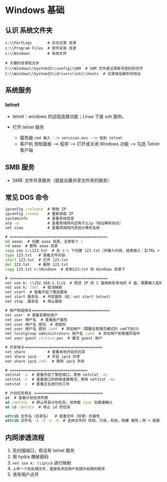 # Windows 基础

## 认识 系统文件夹

```shell
c:\\PerfLogs       # 日志记录 目录
c:\\Program Files  # 软件安装 目录
c:\\Windows        # 系统文件

# 关键的目录和文件
C:\\Windows\\System32\\config\\SAM  # SAM 文件是记录账号密码的文件
C:\\Windows\\System32\\drivers\\etc\\hosts  # 记录域名解析的地址
```

## 系统服务

### telnet

* telnet：windows 的远程连接功能；Linux 下是 ssh 服务。

* 打开 telnet 服务

  * 服务器
    `cmd 输入 --> services.msc --> 找到 telnet`
  * 客户机
    控制面板 --> 程序 --> 打开或关闭 Windows 功能 --> 勾选 Telnet 客户端

## SMB 服务

* SMB: 文件共享服务（就是设置共享文件夹的服务）

## 常见 DOS 命令

```cmd
ipconfig /release  # 释放 IP
ipconfig /renew    # 重新获取 IP
systeminfo         # 查看系统信息
arp -a             # 查看局域网内还有什么ip（地址解析协议）
net view           # 查看局域网内其他计算机名称

# ============================================
md aaaa\  # 创建 aaaa 目录，注意有个 \
rd aaaa  # 删除 aaaa 目录
copy con c:\123.txt  # 在 c:\ 下创建 123.txt（并输入内容，结束输入：【CTRL + Z】+ 【ENTER】）
type 123.txt   # 查看文件内容
start 123.txt  # 打开 123.txt
del 123.txt    # 删除 123.txt
copy 123.txt c:\Windows  # 复制123.txt 到 Windows 目录下

# ============================================
net use k: \\192.168.1.1\c$  # 把该 IP 的 C 盘映射到本地的 K 盘，需要输入密码。
net use k: /del  # 取消映射
net start  # 查看开启了哪些服务
net start 服务名  # 开启服务（如：net start telnet）
net stop  服务名  # 停止服务

# 用户和组相关===================================
net user  # 查看有哪些用户
net user 用户名  # 查看账户属性
net user 用户名 密码  # 改密码
net user 用户名 密码 /add  # 添加用户（需要在管理员模式的 cmd下执行）
net localgroup administrators 用户名 /add  # 添加用户到管理员组中
net user guest /active:yes  # 激活 guest 用户

# 共享相关===================================
net share          # 查看本地开启的共享
net share ipc$     # 开启 ipc$ 共享
net share ipc$ /del  # 删除 ipc$ 共享

# ===================================
netstat -a  # 查看开启了那些端口，常用 netstat -an
netstat -n  # 查看端口的网络连接情况，常用 netstat -an
netstat -v  # 查看正在进行的工作

# 计划任务相关 ===============================
at  # 查看计划任务列表
at /delete  # 停止所有计划任务，加参数 /yes 则直接确认
at id /delete  # 停止 id 的任务

attrib 文件名（目录名）  # 查看文件（目录）的属性
attrib 文件名 -A -R -S -H  # 去掉文件的 存档，只读，系统，隐藏 属性；用 + 就是 添加。
```

## 内网渗透流程

1. 先扫描端口，假设有 telnet 服务
2. 用 hydra 爆破密码
3. `net use k: \\ip\c$` 进行映射
4. `上传一个批处理文件，里面有添加用户和提升权限的程序`
5. 诱导用户点开